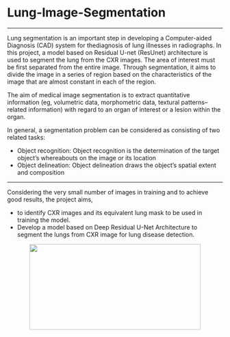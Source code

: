 # Lung-Image-Segmentation
---

Lung segmentation is an important step in developing a Computer-aided Diagnosis (CAD) system for thediagnosis of lung illnesses in radiographs. In this project, a model based on Residual U-net (ResUnet) architecture is used to segment the lung from the CXR images. The area of interest must be first separated from the entire image. Through segmentation, it aims to divide the image in a series of region based on the characteristics of the image that are almost constant in each of the region. 

The aim of medical image segmentation is to extract quantitative information (eg, volumetric data, morphometric data, textural patterns–related information) with regard to an organ of interest or a lesion within the organ.

In general, a segmentation problem can be considered as consisting of two related tasks:
- Object recognition: Object recognition is the determination of the target object’s whereabouts on the image or its location
- Object delineation: Object delineation draws the object’s spatial extent and composition

---

Considering the very small number of images in training and to achieve good results, the project aims,
- to identify CXR images and its equivalent lung mask to be used in training the model.
- Develop a model based on Deep Residual U-Net Architecture to segment the lungs from CXR image for lung disease detection.

<p align="center">
  <img width="400" height="200" src="https://user-images.githubusercontent.com/37743343/181909259-538afd91-45ef-4a0e-ad41-0ff77d7d4b0e.png">
</p>

